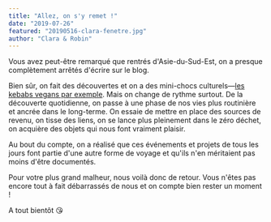 ```yaml
---
title: "Allez, on s'y remet !"
date: "2019-07-26"
featured: "20190516-clara-fenetre.jpg"
author: "Clara & Robin"
---
```


Vous avez peut-être remarqué que rentrés d'Asie-du-Sud-Est, on a presque
complètement arrêtés d'écrire sur le blog.

Bien sûr, on fait des découvertes et on a des mini-chocs
culturels—[les kebabs vegans par exemple](https://eaudepoisson.com/2019/03/13/ich-hatte-gerne-einen-doner-bitte/).
Mais on change de rythme surtout. De la découverte quotidienne, on passe à une
phase de nos vies plus routinière et ancrée dans le long-terme. On essaie de
mettre en place des sources de revenu, on tisse des liens, on se lance plus
pleinement dans le zéro déchet, on acquière des objets qui nous font vraiment
plaisir.

Au bout du compte, on a réalisé que ces événements et projets de tous les jours
font partie d'une autre forme de voyage et qu'ils n'en méritaient pas moins
d'être documentés.

Pour votre plus grand malheur, nous voilà donc de retour. Vous n'êtes pas encore
tout à fait débarrassés de nous et on compte bien rester un moment !

A tout bientôt 😘
